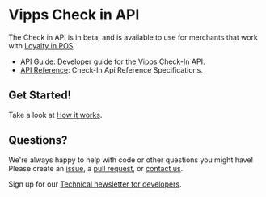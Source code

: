 <!-- START_METADATA
---
title: Introduction
sidebar_position: 1
hide_table_of_contents: true
pagination_next: null
pagination_prev: null
---
END_METADATA -->

# Vipps Check in API

The Check in API is in beta, and is available to use for merchants that work with [Loyalty in POS](https://vippsas.github.io/vipps-developer-docs/docs/vipps-solutions/loyalty-in-pos/)
* [API Guide](vipps-check-in-api.md): Developer guide for the Vipps Check-In API.
* [API Reference](https://vippsas.github.io/vipps-developer-docs/api/check-in): Check-In Api Reference Specifications.
## Get Started!
Take a look at [How it works](vipps-check-in-api-how-it-works.md).

## Questions?

We're always happy to help with code or other questions you might have!
Please create an [issue](https://github.com/vippsas/vipps-check-in-api/issues),
a [pull request](https://github.com/vippsas/vipps-check-in-api/pulls),
or [contact us](https://vippsas.github.io/vipps-developer-docs/docs/vipps-developers/contact).

Sign up for our [Technical newsletter for developers](https://vippsas.github.io/vipps-developer-docs/docs/vipps-developers/newsletters).
